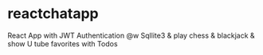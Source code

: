 # reactchatapp
React App with JWT Authentication @w Sqllite3 & play chess &amp; blackjack &amp; show U tube favorites with Todos
